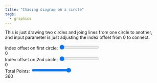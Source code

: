```yaml
---
title: "Chasing diagram on a circle"
tags:
  - graphics
---
```


This is just drawing two circles and joing lines from one circle to another, and input parameter is just adjusting the index offset from 0 to connect.

<canvas id="circleCanvas" width="600" height="600"></canvas>
<div class="controls">
        <div class="control-container">
            <label for="aaaa">Index offset on first circle: </label>
            <input type="range" id="aaaa" name="aaaa" min="0" max="360" value="0">
            <div><span id="aaaaValue">0</span></div>
        </div>
        <div class="control-container">
            <label for="bbbb">Index offset on 2nd circle: </label>
            <input type="range" id="bbbb" name="bbbb" min="0" max="360" value="0">
            <div><span id="bbbbValue">0</span></div>
        </div>
        <div class="control-container">
            <label for="totalPoints">Total Points: </label>
            <input type="range" id="totalPoints" name="totalPoints" min="3" max="360" value="360">
            <div><span id="totalPointsValue">360</span></div>
        </div>
</div>

<script>
        const canvas = document.getElementById("circleCanvas");
        const ctx = canvas.getContext("2d");
        const centerX = canvas.width / 2;
        const centerY = canvas.height / 2;
        const radius = 250;

        // Get HTML elements for scrollbars and labels
        const aaaaSlider = document.getElementById('aaaa');
        const bbbbSlider = document.getElementById('bbbb');
        const totalPointsSlider = document.getElementById('totalPoints');
        const aaaaLabel = document.getElementById('aaaaValue');
        const bbbbLabel = document.getElementById('bbbbValue');
        const totalPointsLabel = document.getElementById('totalPointsValue');

        // Function to calculate the position of a point on the circumference
        function getPointOnCircle(angle, totalPoints) {
            const radian = (angle * Math.PI) / 180;
            const x = centerX + radius * Math.cos(radian);
            const y = centerY + radius * Math.sin(radian);
            return { x, y };
        }

        // Draw the circle
        function drawCircle() {
            ctx.clearRect(0, 0, canvas.width, canvas.height); // Clear the canvas
            ctx.beginPath();
            ctx.arc(centerX, centerY, radius, 0, 2 * Math.PI);
            ctx.stroke();
        }

        // Draw the lines based on the current slider values for all points
        function drawLinesForAllPoints() {
            const aaaaValue = parseInt(aaaaSlider.value);
            const bbbbValue = parseInt(bbbbSlider.value);
            const totalPoints = parseInt(totalPointsSlider.value);

            // Loop through all points based on totalPoints
            for (let i = 0; i < totalPoints; i++) {
                const pointAngle = (i * 360) / totalPoints; // Calculate angle for the ith point
                const point = getPointOnCircle(pointAngle, totalPoints); // Current point

                const pointAAAAIndex = (i + aaaaValue) % totalPoints;  // Index for point AAAA
                const pointAAAAAngle = (pointAAAAIndex * 360) / totalPoints;  // Angle for point AAAA
                const pointAAAA = getPointOnCircle(pointAAAAAngle, totalPoints);  // Point AAAA

                const pointBBBBIndex = (i + bbbbValue) % totalPoints;  // Index for point BBBB
                const pointBBBBAngle = (pointBBBBIndex * 360) / totalPoints;  // Angle for point BBBB
                const pointBBBB = getPointOnCircle(pointBBBBAngle, totalPoints);  // Point BBBB

                // Draw the first line from current point to point AAAA
                ctx.beginPath();
                ctx.moveTo(point.x, point.y);
                ctx.lineTo(pointAAAA.x, pointAAAA.y);
                ctx.strokeStyle = 'blue';
                ctx.stroke();

                // Draw the second line from point AAAA to point BBBB
                ctx.beginPath();
                ctx.moveTo(pointAAAA.x, pointAAAA.y);
                ctx.lineTo(pointBBBB.x, pointBBBB.y);
                ctx.strokeStyle = 'red';
                ctx.stroke();
            }
        }

        // Initial draw
        drawCircle();
        drawLinesForAllPoints();

        // Update the labels to show the current value of sliders
        function updateLabels() {
            aaaaLabel.textContent = aaaaSlider.value;
            bbbbLabel.textContent = bbbbSlider.value;
            totalPointsLabel.textContent = totalPointsSlider.value;
        }

        // Add event listeners for the scrollbars
        aaaaSlider.addEventListener('input', function () {
            updateLabels();
            drawCircle();
            drawLinesForAllPoints();
        });

        bbbbSlider.addEventListener('input', function () {
            updateLabels();
            drawCircle();
            drawLinesForAllPoints();
        });

        totalPointsSlider.addEventListener('input', function () {
            updateLabels();
            const totalPoints = parseInt(totalPointsSlider.value);
            aaaaSlider.max = totalPoints;
            bbbbSlider.max = totalPoints;
            drawCircle();
            drawLinesForAllPoints();
        });

</script>
